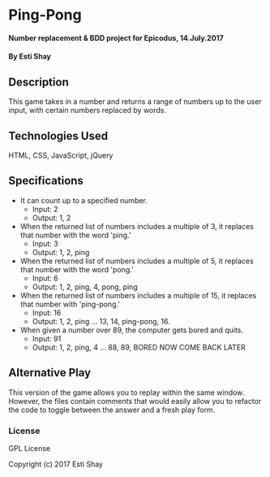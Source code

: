 # Ping-Pong

#### Number replacement & BDD project for Epicodus, 14.July.2017

#### By Esti Shay

## Description

This game takes in a number and returns a range of numbers up to the user input, with certain numbers replaced by words.

## Technologies Used

HTML, CSS, JavaScript, jQuery

## Specifications

* It can count up to a specified number.
  * Input: 2
  * Output: 1, 2
* When the returned list of numbers includes a multiple of 3, it replaces that number with the word 'ping.'
  * Input: 3
  * Output: 1, 2, ping
* When the returned list of numbers includes a multiple of 5, it replaces that number with the word 'pong.'
  * Input: 6
  * Output: 1, 2, ping, 4, pong, ping
* When the returned list of numbers includes a multiple of 15, it replaces that number with 'ping-pong.'
  * Input: 16
  * Output: 1, 2, ping ... 13, 14, ping-pong, 16.
* When given a number over 89, the computer gets bored and quits.
  * Input: 91
  * Output: 1, 2, ping, 4 ... 88, 89, BORED NOW COME BACK LATER

## Alternative Play

This version of the game allows you to replay within the same window.  However, the files contain comments that would easily allow you to refactor the code to toggle between the answer and a fresh play form.


### License

GPL License

Copyright (c) 2017 Esti Shay
